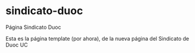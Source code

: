 # sindicato-duoc
 Página Sindicato Duoc

 Esta es la página template (por ahora), de la nueva página del Sindicato de Duoc UC
